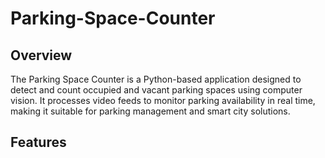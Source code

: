 # Parking-Space-Counter

## Overview

The Parking Space Counter is a Python-based application designed to detect and count occupied and vacant parking spaces using computer vision. It processes video feeds to monitor parking availability in real time, making it suitable for parking management and smart city solutions.

## Features

